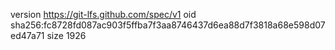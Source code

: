 version https://git-lfs.github.com/spec/v1
oid sha256:fc8728fd087ac903f5ffba7f3aa8746437d6ea88d7f3818a68e598d07ed47a71
size 1926
